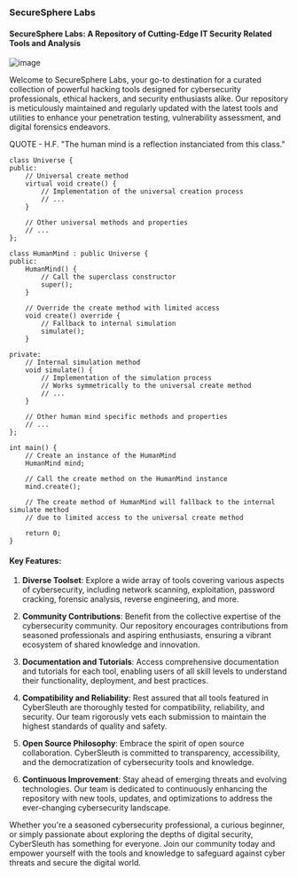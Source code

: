 ### SecureSphere Labs
#### SecureSphere Labs: A Repository of Cutting-Edge IT Security Related Tools and Analysis

![image](https://github.com/tHeStRyNg/SecureSphereLabs/assets/118682909/d04500c6-761e-4c0c-9942-ea2bef328f6e)

Welcome to SecureSphere Labs, your go-to destination for a curated collection of powerful hacking tools designed for cybersecurity professionals, ethical hackers, and security enthusiasts alike. Our repository is meticulously maintained and regularly updated with the latest tools and utilities to enhance your penetration testing, vulnerability assessment, and digital forensics endeavors.

QUOTE - H.F.
"The human mind is a reflection instanciated from this class."

```
class Universe {
public:
    // Universal create method
    virtual void create() {
        // Implementation of the universal creation process
        // ...
    }
    
    // Other universal methods and properties
    // ...
};

class HumanMind : public Universe {
public:
    HumanMind() {
        // Call the superclass constructor
        super();
    }
    
    // Override the create method with limited access
    void create() override {
        // Fallback to internal simulation
        simulate();
    }
    
private:
    // Internal simulation method
    void simulate() {
        // Implementation of the simulation process
        // Works symmetrically to the universal create method
        // ...
    }
    
    // Other human mind specific methods and properties
    // ...
};

int main() {
    // Create an instance of the HumanMind
    HumanMind mind;
    
    // Call the create method on the HumanMind instance
    mind.create();
    
    // The create method of HumanMind will fallback to the internal simulate method
    // due to limited access to the universal create method
    
    return 0;
} 
```

#### Key Features:
1. **Diverse Toolset**: Explore a wide array of tools covering various aspects of cybersecurity, including network scanning, exploitation, password cracking, forensic analysis, reverse engineering, and more.

2. **Community Contributions**: Benefit from the collective expertise of the cybersecurity community. Our repository encourages contributions from seasoned professionals and aspiring enthusiasts, ensuring a vibrant ecosystem of shared knowledge and innovation.

3. **Documentation and Tutorials**: Access comprehensive documentation and tutorials for each tool, enabling users of all skill levels to understand their functionality, deployment, and best practices.

4. **Compatibility and Reliability**: Rest assured that all tools featured in CyberSleuth are thoroughly tested for compatibility, reliability, and security. Our team rigorously vets each submission to maintain the highest standards of quality and safety.

5. **Open Source Philosophy**: Embrace the spirit of open source collaboration. CyberSleuth is committed to transparency, accessibility, and the democratization of cybersecurity tools and knowledge.

6. **Continuous Improvement**: Stay ahead of emerging threats and evolving technologies. Our team is dedicated to continuously enhancing the repository with new tools, updates, and optimizations to address the ever-changing cybersecurity landscape.

Whether you're a seasoned cybersecurity professional, a curious beginner, or simply passionate about exploring the depths of digital security, CyberSleuth has something for everyone. Join our community today and empower yourself with the tools and knowledge to safeguard against cyber threats and secure the digital world.
